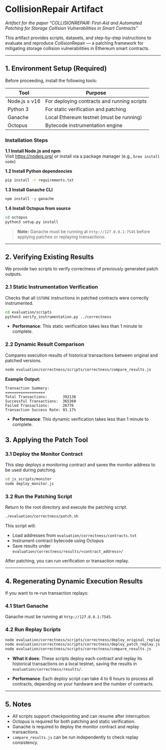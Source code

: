
# CollisionRepair Artifact

_Artifact for the paper “COLLISIONREPAIR: First-Aid and Automated Patching for Storage Collision Vulnerabilities in Smart Contracts”_

This artifact provides scripts, datasets, and step-by-step instructions to evaluate and reproduce CollisionRepair — a patching framework for mitigating storage collision vulnerabilities in Ethereum smart contracts.

---

## 1. Environment Setup (Required)

Before proceeding, install the following tools:

| Tool          | Purpose                                     |
| ------------- | ------------------------------------------- |
| Node.js ≥ v16 | For deploying contracts and running scripts |
| Python 3      | For static verification and patching        |
| Ganache       | Local Ethereum testnet (must be running)    |
| Octopus       | Bytecode instrumentation engine             |

### Installation Steps

**1.1 Install Node.js and npm**  
Visit https://nodejs.org/ or install via a package manager (e.g., `brew install node`)

**1.2 Install Python dependencies**  
```bash
pip install -r requirements.txt
```

**1.3 Install Ganache CLI**  
```bash
npm install -g ganache
```

**1.4 Install Octopus from source**  
```bash
cd octopus
python3 setup.py install
```

> **Note:** Ganache must be running at `http://127.0.0.1:7545` before applying patches or replaying transactions.

---

## 2. Verifying Existing Results

We provide two scripts to verify correctness of previously generated patch outputs.

### 2.1 Static Instrumentation Verification

Checks that all `SSTORE` instructions in patched contracts were correctly instrumented.

```bash
cd evaluation/scripts
python3 verify_instrumentation.py ../correctness
```
-  **Performance**: This static verification takes less than 1 minute to complete.

### 2.2 Dynamic Result Comparison

Compares execution results of historical transactions between original and patched versions.

```bash
node evaluation/correctness/scripts/correctness/compare_results.js
```

**Example Output:**
```
Transaction Summary:
==================
Total Transactions:       392136
Successful Transactions:  365360
Failed Transactions:      26776
Transaction Success Rate: 93.17%
```

-  **Performance**: This dynamic verification takes less than 1 minute to complete.

## 3. Applying the Patch Tool

### 3.1 Deploy the Monitor Contract

This step deploys a monitoring contract and saves the monitor address to be used during patching.

```bash
cd js_scripts/monitor
node deploy_monitor.js
```

### 3.2 Run the Patching Script

Return to the root directory and execute the patching script.

```bash
./evaluation/correctness/patch.sh
```

This script will:
- Load addresses from `evaluation/correctness/contracts.txt`
- Instrument contract bytecode using Octopus
- Save results under `evaluation/correctness/results/<contract_address>/`

After patching, you can run verification or transaction replay.

---

## 4. Regenerating Dynamic Execution Results

If you want to re-run transaction replays:

### 4.1 Start Ganache

Ganache must be running at `http://127.0.0.1:7545`.

### 4.2 Run Replay Scripts

```bash
node evaluation/correctness/scripts/correctness/deploy_original_replay.js
node evaluation/correctness/scripts/correctness/deploy_patch_replay.js
node evaluation/correctness/scripts/correctness/compare_results.js
```

-  **What it does**: These scripts deploy each contract and replay its historical transactions on a local testnet, saving the results in `evaluation/correctness/results/`.

-  **Performance**: Each deploy script can take 4 to 6 hours to process all contracts, depending on your hardware and the number of contracts.

---

## 5. Notes

- All scripts support checkpointing and can resume after interruption.
- Octopus is required for both patching and static verification.
- Ganache is required to deploy the monitor contract and replay transactions.
- `compare_results.js` can be run independently to check replay consistency.
